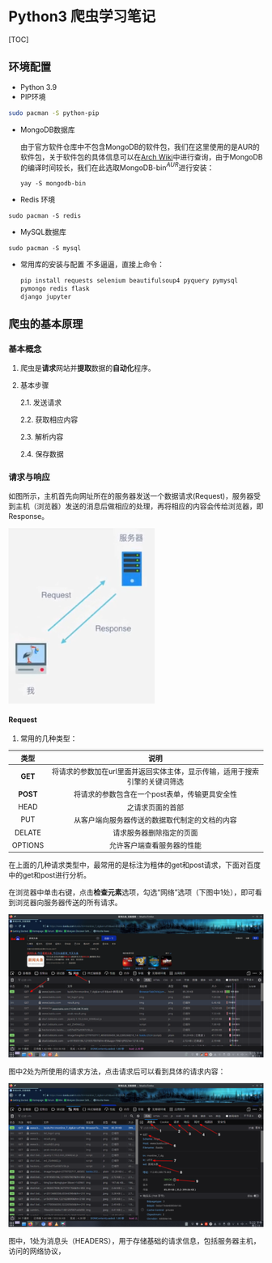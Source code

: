 # Python3 爬虫学习笔记

[TOC]

## 环境配置

- Python 3.9
- PIP环境
```bash
sudo pacman -S python-pip
```
- MongoDB数据库

	由于官方软件仓库中不包含MongoDB的软件包，我们在这里使用的是AUR的软件包，关于软件包的具体信息可以在[Arch
	Wiki](https://wiki.archlinux.org/index.php/MongoDB_(%E7%AE%80%E4%BD%93%E4%B8%AD%E6%96%87))中进行查询，由于MongoDB的编译时间较长，我们在此选取MongoDB-bin$^{AUR}$进行安装：
	```
	yay -S mongodb-bin
	```
- Redis 环境
``` 
sudo pacman -S redis
```
- MySQL数据库
```
sudo pacman -S mysql
```
- 常用库的安装与配置
	不多逼逼，直接上命令：

	``` 
	pip install requests selenium beautifulsoup4 pyquery pymysql pymongo redis flask
	django jupyter
	```

## 爬虫的基本原理

### 基本概念

1. 爬虫是**请求**网站并**提取**数据的**自动化**程序。
2. 基本步骤

	2.1. 发送请求
	
	2.2. 获取相应内容

	2.3. 解析内容

	2.4. 保存数据

### 请求与响应

如图所示，主机首先向网址所在的服务器发送一个数据请求(Request)，服务器受到主机（浏览器）发送的消息后做相应的处理，再将相应的内容会传给浏览器，即Response。

![Request和Response的关系](./request_response.png)

#### Request

1. 常用的几种类型：

|类型|说明|
|:--:|:--:|
|**GET**|将请求的参数加在url里面并返回实体主体，显示传输，适用于搜索引擎的关键词筛选|
|**POST**|将请求的参数包含在一个post表单，传输更具安全性|
|HEAD|之请求页面的首部|
|PUT|从客户端向服务器传送的数据取代制定的文档的内容|
|DELATE|请求服务器删除指定的页面|
|OPTIONS|允许客户端查看服务器的性能|

在上面的几种请求类型中，最常用的是标注为粗体的get和post请求，下面对百度中的get和post进行分析。

在浏览器中单击右键，点击**检查元素**选项，勾选“网络”选项（下图中1处），即可看到浏览器向服务器传送的所有请求。

![firefox_example1](firefox_example1.png)

图中2处为所使用的请求方法，点击请求后可以看到具体的请求内容：

![firefox_example2](firefox_example2.png)

图中，1处为消息头（HEADERS），用于存储基础的请求信息，包括服务器主机，访问的网络协议，
